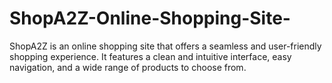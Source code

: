 # ShopA2Z-Online-Shopping-Site-
ShopA2Z is an online shopping site that offers a seamless and user-friendly shopping experience. It features a clean and intuitive interface, easy navigation, and a wide range of products to choose from.
